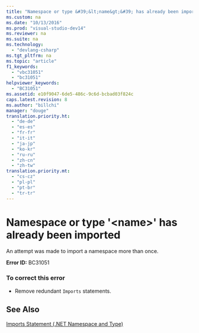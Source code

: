 ```yaml
---
title: "Namespace or type &#39;&lt;name&gt;&#39; has already been imported"
ms.custom: na
ms.date: "10/13/2016"
ms.prod: "visual-studio-dev14"
ms.reviewer: na
ms.suite: na
ms.technology: 
  - "devlang-csharp"
ms.tgt_pltfrm: na
ms.topic: "article"
f1_keywords: 
  - "vbc31051"
  - "bc31051"
helpviewer_keywords: 
  - "BC31051"
ms.assetid: e10f9047-6de5-486c-9c6d-bcbad03f824c
caps.latest.revision: 8
ms.author: "billchi"
manager: "douge"
translation.priority.ht: 
  - "de-de"
  - "es-es"
  - "fr-fr"
  - "it-it"
  - "ja-jp"
  - "ko-kr"
  - "ru-ru"
  - "zh-cn"
  - "zh-tw"
translation.priority.mt: 
  - "cs-cz"
  - "pl-pl"
  - "pt-br"
  - "tr-tr"
---
```

# Namespace or type &#39;&lt;name&gt;&#39; has already been imported
An attempt was made to import a namespace more than once.  
  
 **Error ID:** BC31051  
  
### To correct this error  
  
-   Remove redundant `Imports` statements.  
  
## See Also  
 [Imports Statement (.NET Namespace and Type)](../Topic/Imports%20Statement%20\(.NET%20Namespace%20and%20Type\).md)